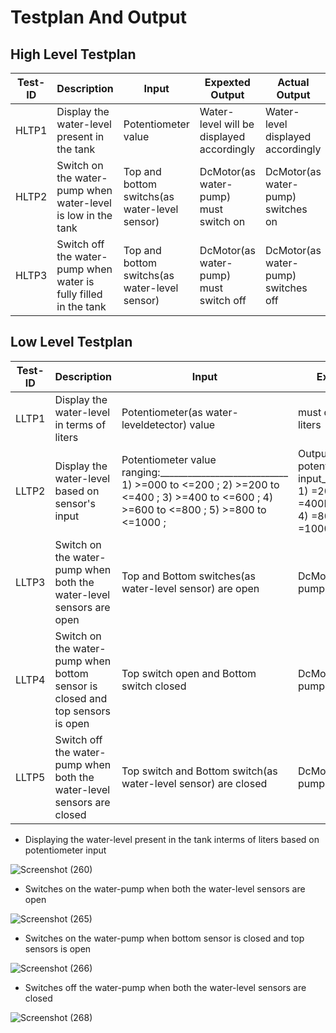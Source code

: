 # Testplan And Output
## High Level Testplan

| Test-ID | Description  | Input | Expexted Output | Actual Output | Status |
|----|--------------------|----------|----------------|-------------|--------|
|HLTP1| Display the water-level present in the tank|Potentiometer value|Water-level will be displayed accordingly|Water-level displayed accordingly|Pass|
|HLTP2| Switch on the water-pump when water-level is low in the tank|Top and bottom switchs(as water-level sensor)|DcMotor(as water-pump) must switch on|DcMotor(as water-pump) switches on|Pass|
|HLTP3| Switch off the water-pump when water is fully filled in the tank|Top and bottom switchs(as water-level sensor)|DcMotor(as water-pump) must switch off|DcMotor(as water-pump) switches off|Pass|

## Low Level Testplan

| Test-ID | Description  | Input | Expexted Output | Actual Output | Status | HLTP-ID|
|----|------------------|---------|------------------|-------------|-------|---------|
|LLTP1| Display the water-level in terms of liters| Potentiometer(as water-leveldetector) value| must display in terms of liters| Displayed in terms of liters| Pass|HLTP1|
|LLTP2| Display the water-level based on sensor's input|Potentiometer value ranging:____________________________ 1) >=000 to <=200 ; 2) >=200 to <=400 ; 3) >=400 to <=600 ; 4) >=600 to <=800 ; 5) >=800 to <=1000 ; | Output according to potentiometer value input_____________________ 1) =200Ltrs. 2) =400Ltrs. 3) =600Ltrs. 4) =800Ltrs. 5) =1000Ltrs.|Output according to potentiometer value input_____________________ 1) =200Ltrs. 2) =400Ltrs. 3) =600Ltrs. 4) =800Ltrs. 5) =1000Ltrs.| Pass | HLTP1 |                                      
|LLTP3| Switch on the water-pump when both the water-level sensors are open| Top and Bottom switches(as water-level sensor) are open| DcMotor(as water-pump) must on |DcMotor(as water-pump) on | Pass |HLTP2|
|LLTP4| Switch on the water-pump when bottom sensor is closed and top sensors is open| Top switch open and Bottom switch closed |DcMotor(as water-pump) must on| DcMotor(as water-pump) on| Pass |HLR2|
|LLTP5| Switch off the water-pump when both the water-level sensors are closed|Top switch and Bottom switch(as water-level sensor) are closed|DcMotor(as water-pump) must off|DcMotor(as water-pump) off| Pass |HLR3|

* Displaying the water-level present in the tank interms of liters based on potentiometer input

![Screenshot (260)](https://user-images.githubusercontent.com/42509490/156940142-4311cf53-ac34-46e8-90e5-e8f98572b3e1.png)

* Switches on the water-pump when both the water-level sensors are open

![Screenshot (265)](https://user-images.githubusercontent.com/42509490/156939971-4db63506-5411-478d-bb88-d34ab07b1cf9.png)

* Switches on the water-pump when bottom sensor is closed and top sensors is open

![Screenshot (266)](https://user-images.githubusercontent.com/42509490/156940006-7e43caf1-6ed2-477c-842f-60c28ae68d95.png)

* Switches off the water-pump when both the water-level sensors are closed

![Screenshot (268)](https://user-images.githubusercontent.com/42509490/156940026-44b248db-9d3b-46c4-9b53-62685a50a1f6.png)
